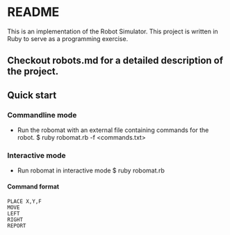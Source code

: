# README
This is an implementation of the Robot Simulator. This project is written in Ruby to serve as a programming exercise. 

Checkout robots.md for a detailed description of the project.
---
## Quick start

### Commandline mode
+ Run the robomat with an external file containing commands for the robot.
    $ ruby robomat.rb -f <commands.txt>

### Interactive mode

+ Run robomat in interactive mode
    $ ruby robomat.rb
    

#### Command format

    PLACE X,Y,F
    MOVE
    LEFT
    RIGHT
    REPORT

